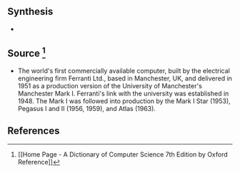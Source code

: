 ## Synthesis
- 
## Source [^1]
- The world's first commercially available computer, built by the electrical engineering firm Ferranti Ltd., based in Manchester, UK, and delivered in 1951 as a production version of the University of Manchester's Manchester Mark I. Ferranti's link with the university was established in 1948. The Mark I was followed into production by the Mark I Star (1953), Pegasus I and II (1956, 1959), and Atlas (1963).
## References

[^1]: [[Home Page - A Dictionary of Computer Science 7th Edition by Oxford Reference]]